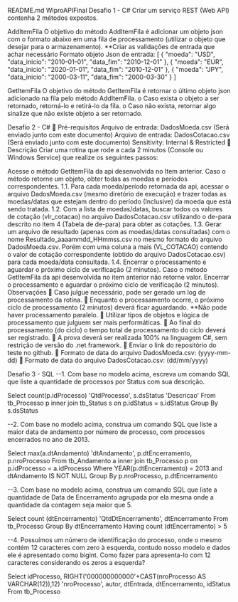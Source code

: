 README.md
WiproAPIFinal
Desafio 1 - C#
Criar um serviço REST (Web API) contenha 2 métodos expostos.

AddItemFila
O objetivo do método AddItemFila é adicionar um objeto json com o formato abaixo em uma fila de processamento (utilizar o objeto que desejar para o armazenamento). **Criar as validações de entrada que achar necessário Formato objeto Json de entrada: [ { "moeda": "USD", "data_inicio": "2010-01-01", "data_fim": "2010-12-01" }, { "moeda": "EUR", "data_inicio": "2020-01-01", "data_fim": "2010-12-01" }, { "moeda": "JPY", "data_inicio": "2000-03-11", "data_fim": "2000-03-30" } ]

GetItemFila
O objetivo do método GetItemFila é retornar o último objeto json adicionado na fila pelo método AddItemFila. o Caso exista o objeto a ser retornado, retorná-lo e retirá-lo da fila. o Caso não exista, retornar algo sinalize que não existe objeto a ser retornado.

Desafio 2 - C#
 Pré-requisitos Arquivo de entrada: DadosMoeda.csv (Será enviado junto com este documento) Arquivo de entrada: DadosCotacao.csv (Será enviado junto com este documento) Sensitivity: Internal & Restricted  Descrição Criar uma rotina que rode a cada 2 minutos (Console ou Windows Service) que realize os seguintes passos:

Acesse o método GetItemFila da api desenvolvida no Item anterior. Caso o método retorne um objeto, obter todas as moedas e períodos correspondentes. 1.1. Para cada moeda/período retornada da api, acessar o arquivo DadosMoeda.csv (mesmo diretório de execução) e trazer todas as moedas/datas que estejam dentro do período (Inclusive) da moeda que está sendo tratada. 1.2. Com a lista de moedas/datas, buscar todos os valores de cotação (vlr_cotacao) no arquivo DadosCotacao.csv utilizando o de-para descrito no item 4 (Tabela de de-para) para obter as cotações. 1.3. Gerar um arquivo de resultado (apenas com as moedas/datas consultadas) com o nome Resultado_aaaammdd_HHmmss.csv no mesmo formato do arquivo DadosMoeda.csv. Porém com uma coluna a mais (VL_COTACAO) contendo o valor de cotação correspondente (obtido do arquivo DadosCotacao.csv) para cada moeda/data consultada. 1.4. Encerrar o processamento e aguardar o próximo ciclo de verificação (2 minutos).
Caso o método GetItemFila da api desenvolvida no item anterior não retorne valor. Encerrar o processamento e aguardar o próximo ciclo de verificação (2 minutos).
Observações  Caso julgue necessário, pode ser gerado um log de processamento da rotina.  Enquanto o processamento ocorre, o próximo ciclo de processamento (2 minutos) deverá ficar aguardando. **Não pode haver processamento paralelo.  Utilizar tipos de objetos e lógica de processamento que julguem ser mais performáticas.  Ao final do processamento (do ciclo) o tempo total de processamento do ciclo deverá ser registrado.  A prova deverá ser realizada 100% na linguagem C#, sem restrição de versão do .net framework.  Enviar o link do repositório do teste no github.  Formato de data do arquivo DadosMoeda.csv: (yyyy-mm-dd)  Formato de data do arquivo DadosCotacao.csv: (dd/mm/yyyy)

Desafio 3 - SQL
--1. Com base no modelo acima, escreva um comando SQL que liste a quantidade de processos por Status com sua descrição.

Select count(p.idProcesso) 'QtdProcesso', s.dsStatus 'Descricao' From tb_Processo p inner join tb_Status s on p.idStatus = s.idStatus Group By s.dsStatus

--2. Com base no modelo acima, construa um comando SQL que liste a maior data de andamento por número de processo, com processos encerrados no ano de 2013.

Select max(a.dtAndamento) 'dtAndamento', p.dtEncerramento, p.nroProcesso From tb_Andamento a inner join tb_Processo p on p.idProcesso = a.idProcesso Where YEAR(p.dtEncerramento) = 2013 and dtAndamento IS NOT NULL Group By p.nroProcesso, p.dtEncerramento

--3. Com base no modelo acima, construa um comando SQL que liste a quantidade de Data de Encerramento agrupada por ela mesma onde a quantidade da contagem seja maior que 5.

Select count (dtEncerramento) 'QtdDtEncerramento', dtEncerramento From tb_Processo Group By dtEncerramento Having count (dtEncerramento) > 5

--4. Possuímos um número de identificação do processo, onde o mesmo contém 12 caracteres com zero à esquerda, contudo nosso modelo e dados ele é apresentado como bigint. Como fazer para apresenta-lo com 12 caracteres considerando os zeros a esquerda?

Select idProcesso, RIGHT('000000000000'+CAST(nroProcesso AS VARCHAR(12)),12) 'nroProcesso', autor, dtEntrada, dtEncerramento, idStatus From tb_Processo

